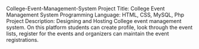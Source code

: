 College-Event-Management-System
Project Title: College Event Management System 
Programming Language: HTML, CSS, MySQL, Php 
Project Description: Designing and Hosting College event management system. On this platform students can create profile, look through the event lists, register for the events and organizers can maintain the event registrations. 
